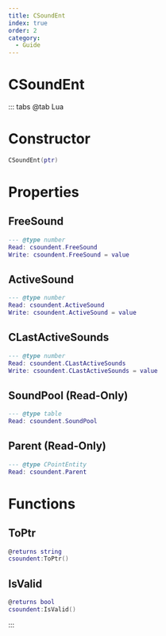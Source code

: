 ```yaml
---
title: CSoundEnt
index: true
order: 2
category:
  - Guide
---
```


# CSoundEnt

::: tabs
@tab Lua
# Constructor
```lua
CSoundEnt(ptr)
```
# Properties
## FreeSound 
```lua
--- @type number
Read: csoundent.FreeSound
Write: csoundent.FreeSound = value
```
## ActiveSound 
```lua
--- @type number
Read: csoundent.ActiveSound
Write: csoundent.ActiveSound = value
```
## CLastActiveSounds 
```lua
--- @type number
Read: csoundent.CLastActiveSounds
Write: csoundent.CLastActiveSounds = value
```
## SoundPool (Read-Only)
```lua
--- @type table
Read: csoundent.SoundPool
```
## Parent (Read-Only)
```lua
--- @type CPointEntity
Read: csoundent.Parent
```
# Functions
## ToPtr
```lua
@returns string
csoundent:ToPtr()
```
## IsValid
```lua
@returns bool
csoundent:IsValid()
```

:::